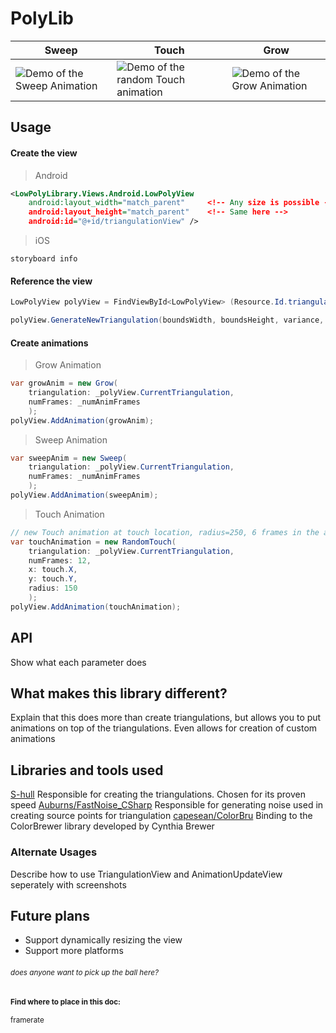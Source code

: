 
 # PolyLib 
 
Sweep | Touch | Grow
--- | --- | ---
<img src="https://github.com/cameronwhite08/PolyLib/blob/master/gifs/sweep.gif?raw=true" alt="Demo of the Sweep Animation" title="Demo of the Sweep Animation"> | <img src="https://github.com/cameronwhite08/PolyLib/blob/master/gifs/touch.gif?raw=true" alt="Demo of the random Touch animation" title="Demo of the random Touch animation"> | <img src="https://github.com/cameronwhite08/PolyLib/blob/master/gifs/grow.gif?raw=true" alt="Demo of the Grow Animation" title="Demo of the Grow Animation">

## Usage
#### Create the view
>Android
```xml
<LowPolyLibrary.Views.Android.LowPolyView
	android:layout_width="match_parent"		<!-- Any size is possible -->
	android:layout_height="match_parent"	<!-- Same here -->
	android:id="@+id/triangulationView" />
```
>iOS
```
storyboard info
```
#### Reference the view
```c#
LowPolyView polyView = FindViewById<LowPolyView> (Resource.Id.triangulationView);

polyView.GenerateNewTriangulation(boundsWidth, boundsHeight, variance, cellSize, this)
```
#### Create animations
>Grow Animation
```c#
var growAnim = new Grow(
	triangulation: _polyView.CurrentTriangulation,
	numFrames: _numAnimFrames
	);
polyView.AddAnimation(growAnim);
```
> Sweep Animation
```C#
var sweepAnim = new Sweep(
	triangulation: _polyView.CurrentTriangulation,
	numFrames: _numAnimFrames
	);
polyView.AddAnimation(sweepAnim);
```
> Touch Animation
```c#
// new Touch animation at touch location, radius=250, 6 frames in the animation
var touchAnimation = new RandomTouch(
	triangulation: _polyView.CurrentTriangulation,
	numFrames: 12,
	x: touch.X,
	y: touch.Y,
	radius: 150
	);
polyView.AddAnimation(touchAnimation);
```

## API
Show what each parameter does

## What makes this library different?
Explain that this does more than create triangulations, but allows you to put animations on top of the triangulations. Even allows for creation of custom animations

## Libraries and tools used

[S-hull][sHullRef]
Responsible for creating the triangulations. Chosen for its proven speed
[Auburns/FastNoise_CSharp][fastNoiseRef]
Responsible for generating noise used in creating source points for triangulation
[capesean/ColorBru][colorBruRef]
Binding to the ColorBrewer library developed by Cynthia Brewer

[sHullRef]: http://www.s-hull.org/
[fastNoiseRef]: https://github.com/Auburns/FastNoise_CSharp
[colorBruRef]: https://github.com/capesean/ColorBru

### Alternate Usages
Describe how to use TriangulationView and AnimationUpdateView seperately with screenshots

## Future plans
 - Support dynamically resizing the view
 - Support more platforms
###### <small>does anyone want to pick up the ball here?

#### Find where to place in this doc:
framerate
